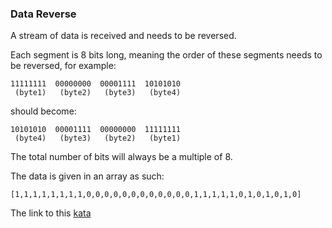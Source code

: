 ### Data Reverse

A stream of data is received and needs to be reversed.

Each segment is 8 bits long, meaning the order of these segments needs to be reversed, for example:
```
11111111  00000000  00001111  10101010
 (byte1)   (byte2)   (byte3)   (byte4)
```
should become:
```
10101010  00001111  00000000  11111111
 (byte4)   (byte3)   (byte2)   (byte1)
```
The total number of bits will always be a multiple of 8.

The data is given in an array as such:
```
[1,1,1,1,1,1,1,1,0,0,0,0,0,0,0,0,0,0,0,0,1,1,1,1,1,0,1,0,1,0,1,0]
```

The link to this [kata](https://www.codewars.com/kata/data-reverse/java)
